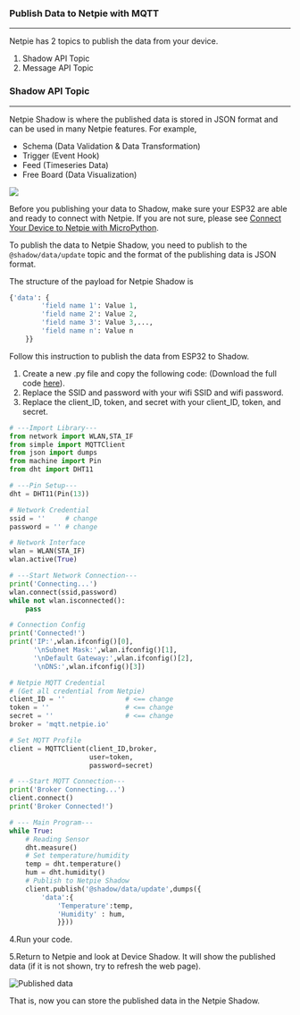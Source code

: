 ### Publish Data to Netpie with MQTT 
---
Netpie has 2 topics to publish the data from your device.
1. Shadow API Topic
2. Message API Topic

### Shadow API Topic 
---
Netpie Shadow is where the published data is stored in JSON format and can be used in many Netpie features. For example,
- Schema (Data Validation & Data Transformation)
- Trigger (Event Hook)
- Feed (Timeseries Data)
- Free Board (Data Visualization) 

![](https://github.com/PerfecXX/MicroPython-ESP32-AIoT-DevBoard/blob/main/doc/netpie-shadow-empty.png?raw=true)

Before you publishing your data to Shadow, make sure your ESP32 are able and ready to connect with Netpie.
If you are not sure, please see [Connect Your Device to Netpie with MicroPython](https://github.com/PerfecXX/MicroPython-ESP32-AIoT-DevBoard/blob/main/doc/netpie-upy-connection.md "Connect Your Device to Netpie with MicroPython").

To publish the data to Netpie Shadow, you need to publish to the `@shadow/data/update` topic and the format of the publishing data is JSON format.

The structure of the payload for Netpie Shadow is 
```python
{'data': {
		'field name 1': Value 1,
		'field name 2': Value 2,
		'field name 3': Value 3,...,
		'field name n': Value n
	}}
```

Follow this instruction to publish the data from ESP32 to Shadow.

1. Create a new .py file and copy the following code: (Download the full code [here](https://github.com/PerfecXX/MicroPython-ESP32-AIoT-DevBoard/blob/main/example/Netpie/L02-PublishShadow.py "here")).
2. Replace the SSID and password with your wifi SSID and wifi password.
3. Replace the client_ID, token, and secret with your client_ID, token, and secret.

```python
# ---Import Library---
from network import WLAN,STA_IF
from simple import MQTTClient
from json import dumps
from machine import Pin
from dht import DHT11

# ---Pin Setup---
dht = DHT11(Pin(13))

# Network Credential
ssid = ''     # change
password = '' # change

# Network Interface 
wlan = WLAN(STA_IF)
wlan.active(True)

# ---Start Network Connection---
print('Connecting...')
wlan.connect(ssid,password)
while not wlan.isconnected():
    pass

# Connection Config
print('Connected!')
print('IP:',wlan.ifconfig()[0],
      '\nSubnet Mask:',wlan.ifconfig()[1],
      '\nDefault Gateway:',wlan.ifconfig()[2],
      '\nDNS:',wlan.ifconfig()[3])

# Netpie MQTT Credential
# (Get all credential from Netpie)
client_ID = ''               # <== change
token = ''                   # <== change
secret = ''                  # <== change
broker = 'mqtt.netpie.io'

# Set MQTT Profile
client = MQTTClient(client_ID,broker,
                    user=token,
                    password=secret)

# ---Start MQTT Connection---
print('Broker Connecting...')
client.connect()
print('Broker Connected!')

# --- Main Program---
while True:
    # Reading Sensor
    dht.measure()
    # Set temperature/humidity
    temp = dht.temperature()
    hum = dht.humidity()
    # Publish to Netpie Shadow 
    client.publish('@shadow/data/update',dumps({
        'data':{
            'Temperature':temp,
            'Humidity' : hum,
            }}))
```
4.Run your code.

5.Return to Netpie and look at Device Shadow. It will show the published data (if it is not shown, try to refresh the web page).

![Published data](https://github.com/PerfecXX/MicroPython-ESP32-AIoT-DevBoard/blob/main/doc/netpie-shadow-data.png?raw=true "Published data")

That is, now you can store the published data in the Netpie Shadow.

